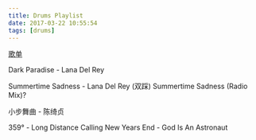 ```yaml
---
title: Drums Playlist
date: 2017-03-22 10:55:54
tags: [drums]
---
```

[歌单](https://www.xiami.com/collect/281345516)

Dark Paradise - Lana Del Rey

Summertime Sadness - Lana Del Rey (双踩)
Summertime Sadness (Radio Mix)?

小步舞曲 - 陈绮贞

359° - Long Distance Calling
New Years End - God Is An Astronaut
